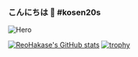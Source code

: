 <!--
**ReoHakase/ReoHakase** is a ✨ _special_ ✨ repository because its `README.md` (this file) appears on your GitHub profile.

Here are some ideas to get you started:

- 🔭 I’m currently working on ...
- 🌱 I’m currently learning ...
- 👯 I’m looking to collaborate on ...
- 🤔 I’m looking for help with ...
- 💬 Ask me about ...
- 📫 How to reach me: ...
- 😄 Pronouns: ...
- ⚡ Fun fact: ...
-->

### こんにちは 👋 \#kosen20s

![Hero](https://user-images.githubusercontent.com/16751535/218005433-c174d8ba-e0ca-4c2b-b8b5-8415e616d942.png)

[![ReoHakase's GitHub stats](https://github-readme-stats.vercel.app/api?username=ReoHakase)](https://github.com/anuraghazra/github-readme-stats)
[![trophy](https://github-profile-trophy.vercel.app/?username=ReoHakase)](https://github.com/ryo-ma/github-profile-trophy)
